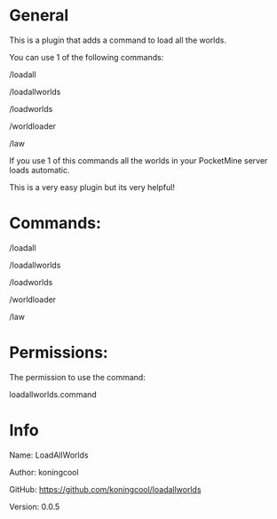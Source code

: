# General
This is a plugin that adds a command to load all the worlds.

You can use 1 of the following commands: 

/loadall

/loadallworlds

/loadworlds

/worldloader

/law

If you use 1 of this commands all the worlds in your PocketMine server loads automatic.

This is a very easy plugin but its very helpful!



# Commands:
 /loadall
 
 /loadallworlds
 
 /loadworlds
 
 /worldloader
 
 /law

# Permissions:

 The permission to use the command:

 loadallworlds.command

 # Info
 Name: LoadAllWorlds
 
 Author: koningcool
 
 GitHub: https://github.com/koningcool/loadallworlds

 Version: 0.0.5

